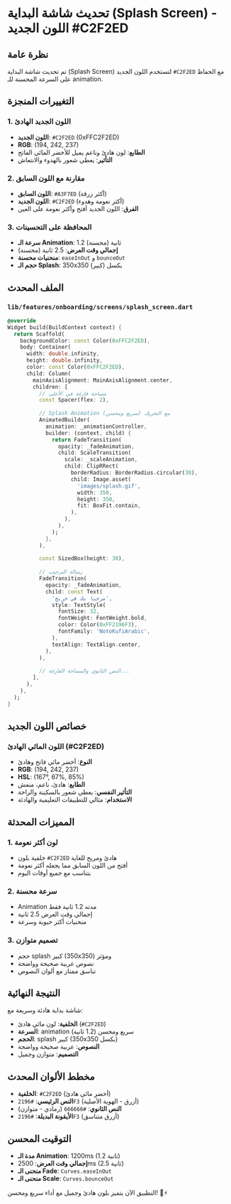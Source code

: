 # تحديث شاشة البداية (Splash Screen) - اللون الجديد #C2F2ED

## نظرة عامة
تم تحديث شاشة البداية (Splash Screen) لتستخدم اللون الجديد `#C2F2ED` مع الحفاظ على السرعة المحسنة للـ animation.

## التغييرات المنجزة

### 1. اللون الجديد الهادئ
- **اللون الجديد**: `#C2F2ED` (0xFFC2F2ED)
- **RGB**: (194, 242, 237)
- **الطابع**: لون هادئ وناعم يميل للأخضر المائي الفاتح
- **التأثير**: يعطي شعور بالهدوء والانتعاش

### 2. مقارنة مع اللون السابق
- **اللون السابق**: `#A3F7ED` (أكثر زرقة)
- **اللون الجديد**: `#C2F2ED` (أكثر نعومة وهدوء)
- **الفرق**: اللون الجديد أفتح وأكثر نعومة على العين

### 3. المحافظة على التحسينات
- **سرعة الـ Animation**: 1.2 ثانية (محسنة)
- **إجمالي وقت العرض**: 2.5 ثانية (محسنة)
- **منحنيات محسنة**: `easeInOut` و `bounceOut`
- **حجم الـ Splash**: 350x350 بكسل (كبير)

## الملف المحدث

### `lib/features/onboarding/screens/splash_screen.dart`
```dart
@override
Widget build(BuildContext context) {
  return Scaffold(
    backgroundColor: const Color(0xFFC2F2ED),
    body: Container(
      width: double.infinity,
      height: double.infinity,
      color: const Color(0xFFC2F2ED),
      child: Column(
        mainAxisAlignment: MainAxisAlignment.center,
        children: [
          // مساحة فارغة في الأعلى
          const Spacer(flex: 2),
          
          // Splash Animation مع التحريك (سريع ومحسن)
          AnimatedBuilder(
            animation: _animationController,
            builder: (context, child) {
              return FadeTransition(
                opacity: _fadeAnimation,
                child: ScaleTransition(
                  scale: _scaleAnimation,
                  child: ClipRRect(
                    borderRadius: BorderRadius.circular(30),
                    child: Image.asset(
                      'images/splash.gif',
                      width: 350,
                      height: 350,
                      fit: BoxFit.contain,
                    ),
                  ),
                ),
              );
            },
          ),
          
          const SizedBox(height: 30),
          
          // رسالة الترحيب
          FadeTransition(
            opacity: _fadeAnimation,
            child: const Text(
              'مرحبا بك في خريج',
              style: TextStyle(
                fontSize: 32,
                fontWeight: FontWeight.bold,
                color: Color(0xFF2196F3),
                fontFamily: 'NotoKufiArabic',
              ),
              textAlign: TextAlign.center,
            ),
          ),
          
          // النص الثانوي والمساحة الفارغة...
        ],
      ),
    ),
  );
}
```

## خصائص اللون الجديد

### اللون المائي الهادئ (#C2F2ED)
- **النوع**: أخضر مائي فاتح وهادئ
- **RGB**: (194, 242, 237)
- **HSL**: (167°, 67%, 85%)
- **الطابع**: هادئ، ناعم، منعش
- **التأثير النفسي**: يعطي شعور بالسكينة والراحة
- **الاستخدام**: مثالي للتطبيقات التعليمية والهادئة

## المميزات المحدثة

### 1. لون أكثر نعومة
- خلفية بلون `#C2F2ED` هادئ ومريح للغاية
- أفتح من اللون السابق مما يجعله أكثر نعومة
- يتناسب مع جميع أوقات اليوم

### 2. سرعة محسنة
- Animation مدته 1.2 ثانية فقط
- إجمالي وقت العرض 2.5 ثانية
- منحنيات أكثر حيوية وسرعة

### 3. تصميم متوازن
- حجم splash كبير (350x350) ومؤثر
- نصوص عربية صحيحة وواضحة
- تناسق ممتاز مع ألوان النصوص

## النتيجة النهائية
شاشة بداية هادئة وسريعة مع:
- **الخلفية**: لون مائي هادئ (`#C2F2ED`)
- **السرعة**: animation سريع ومحسن (1.2 ثانية)
- **الحجم**: splash كبير (350x350 بكسل)
- **النصوص**: عربية صحيحة وواضحة
- **التصميم**: متوازن وجميل

## مخطط الألوان المحدث
- **الخلفية**: `#C2F2ED` (أخضر مائي هادئ)
- **النص الرئيسي**: `#2196F3` (أزرق - الهوية الأصلية)
- **النص الثانوي**: `#666666` (رمادي - متوازن)
- **الأيقونة البديلة**: `#2196F3` (أزرق متناسق)

## التوقيت المحسن
- **مدة الـ Animation**: 1200ms (1.2 ثانية)
- **إجمالي وقت العرض**: 2500ms (2.5 ثانية)
- **منحنى الـ Fade**: `Curves.easeInOut`
- **منحنى الـ Scale**: `Curves.bounceOut`

التطبيق الآن يتميز بلون هادئ وجميل مع أداء سريع ومحسن! 🎨⚡
